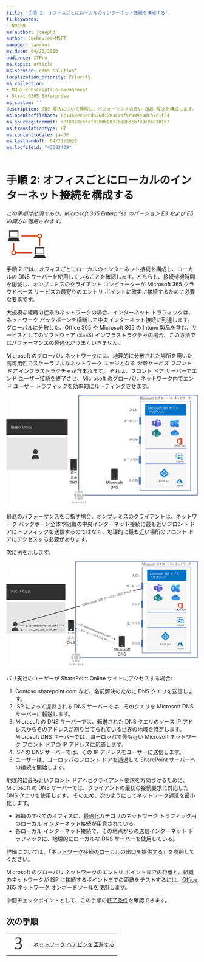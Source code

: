 ```yaml
---
title: '手順 2: オフィスごとにローカルのインターネット接続を構成する'
f1.keywords:
- NOCSH
ms.author: josephd
author: JoeDavies-MSFT
manager: laurawi
ms.date: 04/20/2020
audience: ITPro
ms.topic: article
ms.service: o365-solutions
localization_priority: Priority
ms.collection:
- M365-subscription-management
- Strat_O365_Enterprise
ms.custom: ''
description: DNS 解決について理解し、パフォーマンスの良い DNS 解決を構成します。
ms.openlocfilehash: bc1460ec40cda26d4784c7af5e909e4dca3c1f24
ms.sourcegitcommit: d818828c66cf98b0b0037ba8b3cb790c940281b7
ms.translationtype: HT
ms.contentlocale: ja-JP
ms.lasthandoff: 04/21/2020
ms.locfileid: "43583439"
---
```

# <a name="step-2-configure-local-internet-connections-for-each-office"></a>手順 2: オフィスごとにローカルのインターネット接続を構成する

*この手順は必須であり、Microsoft 365 Enterprise のバージョン E3 および E5 の両方に適用されます。*

![フェーズ 1 - ネットワーキング](../media/deploy-foundation-infrastructure/networking_icon-small.png)

手順 2 では、オフィスごとにローカルのインターネット接続を構成し、ローカルの DNS サーバーを使用していることを確認します。どちらも、接続待機時間を削減し、オンプレミスのクライアント コンピューターが Microsoft 365 クラウドベース サービスの最寄りのエントリ ポイントに確実に接続するために必要な要素です。

大規模な組織の従来のネットワークの場合、インターネット トラフィックは、ネットワーク バックボーンを横断して中央インターネット接続に到達します。 グローバルに分散した、Office 365 や Microsoft 365 の Intune 製品を含む、サービスとしてのソフトウェア (SaaS) インフラストラクチャの場合、この方法ではパフォーマンスの最適化がうまくいきません。

Microsoft のグローバル ネットワークには、地理的に分散された場所を用いた高可用性でスケーラブルなネットワーク エッジとなる *分散サービス フロント ドア* インフラストラクチャが含まれます。 それは、フロント ドア サーバーでエンド ユーザー接続を終了させ、Microsoft のグローバル ネットワーク内でエンド ユーザー トラフィックを効率的にルーティングさせます。

![Microsoft のグローバル ネットワーク](../media/networking-dns-resolution-same-location/microsoft-global-network.png)

最高のパフォーマンスを目指す場合、オンプレミスのクライアントは、ネットワーク バックボーン全体や組織の中央インターネット接続に最も近いフロント ドアにトラフィックを送信するのではなく、地理的に最も近い場所のフロント ドアにアクセスする必要があります。

次に例を示します。

![Microsoft のグローバル ネットワークの使用例](../media/networking-dns-resolution-same-location/microsoft-global-network-example.png)

パリ支社のユーザーが SharePoint Online サイトにアクセスする場合:

1. Contoso.sharepoint.com など、名前解決のために DNS クエリを送信します。 
2. ISP によって提供される DNS サーバーでは、そのクエリを Microsoft DNS サーバーに転送します。
3. Microsoft の DNS サーバーでは、転送された DNS クエリのソース IP アドレスからそのアドレスが割り当てられている世界の地域を特定します。 Microsoft DNS サーバーでは、ヨーロッパで最も近い Microsoft ネットワーク フロント ドアの IP アドレスに応答します。
4. ISP の DNS サーバーでは、その IP アドレスをユーザーに送信します。
5. ユーザーは、ヨーロッパのフロント ドアを通過して SharePoint サーバーへの接続を開始します。

地理的に最も近いフロント ドアへとクライアント要求を方向づけるために、Microsoft の DNS サーバーでは、クライアントの最初の接続要求に対応した DNS クエリを使用します。 そのため、次のようにしてネットワーク遅延を最小化します。

- 組織のすべてのオフィスに、[最適化](https://docs.microsoft.com/office365/enterprise/office-365-network-connectivity-principles#new-office-365-endpoint-categories)カテゴリのネットワーク トラフィック用のローカル インターネット接続が用意されている。
- 各ローカル インターネット接続で、その地点からの送信インターネット トラフィックに、地理的にローカルな DNS サーバーを使用している。

詳細については、「[ネットワーク接続のローカルの出口を提供する](https://docs.microsoft.com/office365/enterprise/office-365-network-connectivity-principles#egress-network-connections-locally)」を参照してください。 

Microsoft のグローバル ネットワークのエントリ ポイントまでの距離と、組織のネットワークが ISP に接続するポイントまでの距離をテストするには、[Office 365 ネットワーク オンボードツール](https://connectivity.office.com/)を使用します。

中間チェックポイントとして、この手順の[終了条件](networking-exit-criteria.md#crit-networking-step2)を確認できます。

## <a name="next-step"></a>次の手順

|||
|:-------|:-----|
|![手順 3](../media/stepnumbers/Step3.png)|[ネットワーク ヘアピンを回避する](networking-avoid-network-hairpins.md)|
